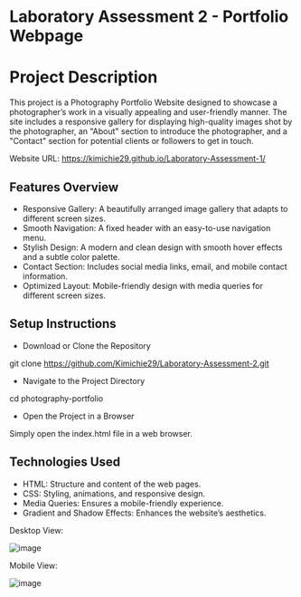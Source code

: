 # Laboratory Assessment 2 - Portfolio Webpage


# Project Description

This project is a Photography Portfolio Website designed to showcase a photographer’s work in a visually appealing and user-friendly manner. The site includes a responsive gallery for displaying high-quality images shot by the photographer, an "About" section to introduce the photographer, and a "Contact" section for potential clients or followers to get in touch.

Website URL: https://kimichie29.github.io/Laboratory-Assessment-1/

## Features Overview

- Responsive Gallery: A beautifully arranged image gallery that adapts to different screen sizes.
- Smooth Navigation: A fixed header with an easy-to-use navigation menu.
- Stylish Design: A modern and clean design with smooth hover effects and a subtle color palette.
- Contact Section: Includes social media links, email, and mobile contact information.
- Optimized Layout: Mobile-friendly design with media queries for different screen sizes.

## Setup Instructions

- Download or Clone the Repository

git clone https://github.com/Kimichie29/Laboratory-Assessment-2.git

- Navigate to the Project Directory

cd photography-portfolio

- Open the Project in a Browser

Simply open the index.html file in a web browser.

## Technologies Used
- HTML: Structure and content of the web pages.
- CSS: Styling, animations, and responsive design.
- Media Queries: Ensures a mobile-friendly experience.
- Gradient and Shadow Effects: Enhances the website’s aesthetics.

Desktop View:

![image](https://github.com/user-attachments/assets/83dc127f-f457-46cd-afab-0eb0c9eb4e20)

Mobile View:

![image](https://github.com/user-attachments/assets/88cdc66a-db88-4ed2-9209-275eb2a6d6ce)
